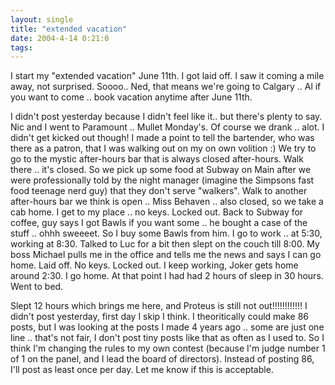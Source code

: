 ```yaml
---
layout: single
title: "extended vacation"
date: 2004-4-14 0:21:0
tags: 
---
```


I start my "extended vacation" June 11th. I got laid off. I saw it coming a mile away, not surprised. Soooo.. Ned, that means we're going to Calgary .. Al if you want to come .. book vacation anytime after June 11th.

I didn't post yesterday because I didn't feel like it.. but there's plenty to say. Nic and I went to Paramount .. Mullet Monday's. Of course we drank .. alot. I didn't get kicked out though! I made a point to tell the bartender, who was there as a patron, that I was walking out on my on own volition :) We try to go to the mystic after-hours bar that is always closed after-hours. Walk there .. it's closed. So we pick up some food at Subway on Main after we were professionally told by the night manager (imagine the Simpsons fast food teenage nerd guy) that they don't serve "walkers". Walk to another after-hours bar we think is open .. Miss Behaven .. also closed, so we take a cab home. I get to my place .. no keys. Locked out. Back to Subway for coffee, guy says I got Bawls if you want some .. he bought a case of the stuff .. ohhh sweeeet. So I buy some Bawls from him. I go to work .. at 5:30, working at 8:30. Talked to Luc for a bit then slept on the couch till 8:00. My boss Michael pulls me in the office and tells me the news and says I can go home. Laid off. No keys. Locked out. I keep working, Joker gets home around 2:30. I go home. At that point I had had 2 hours of sleep in 30 hours. Went to bed.

Slept 12 hours which brings me here, and Proteus is still not out!!!!!!!!!!!! I didn't post yesterday, first day I skip I think. I theoritically could make 86 posts, but I was looking at the posts I made 4 years ago .. some are just one line .. that's not fair, I don't post tiny posts like that as often as I used to. So I think I'm changing the rules to my own contest (because I'm judge number 1 of 1 on the panel, and I lead the board of directors). Instead of posting 86, I'll post as least once per day. Let me know if this is acceptable.

